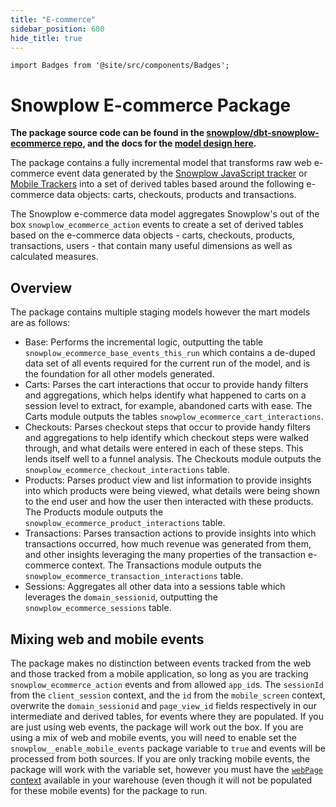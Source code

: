 ```yaml
---
title: "E-commerce"
sidebar_position: 600
hide_title: true
---
```


```mdx-code-block
import Badges from '@site/src/components/Badges';
```
<Badges badgeType="dbt-package Release" pkg="ecommerce"></Badges>

# Snowplow E-commerce Package

**The package source code can be found in the [snowplow/dbt-snowplow-ecommerce repo](https://github.com/snowplow/dbt-snowplow-ecommerce), and the docs for the [model design here](https://snowplow.github.io/dbt-snowplow-ecommerce/#!/overview/snowplow_ecommerce).**

The package contains a fully incremental model that transforms raw web e-commerce event data generated by the [Snowplow JavaScript tracker](/docs/collecting-data/collecting-from-own-applications/javascript-trackers/index.md) or [Mobile Trackers](/docs/collecting-data/collecting-from-own-applications/mobile-trackers/index.md) into a set of derived tables based around the following e-commerce data objects: carts, checkouts, products and transactions.

The Snowplow e-commerce data model aggregates Snowplow's out of the box `snowplow_ecommerce_action` events to create a set of derived tables based on the e-commerce data objects - carts, checkouts, products, transactions, users - that contain many useful dimensions as well as calculated measures.

## Overview

The package contains multiple staging models however the mart models are as follows:

- Base: Performs the incremental logic, outputting the table `snowplow_ecommerce_base_events_this_run` which contains a de-duped data set of all events required for the current run of the model, and is the foundation for all other models generated.
- Carts: Parses the cart interactions that occur to provide handy filters and aggregations, which helps identify what happened to carts on a session level to extract, for example, abandoned carts with ease. The Carts module outputs the tables `snowplow_ecommerce_cart_interactions`.
- Checkouts: Parses checkout steps that occur to provide handy filters and aggregations to help identify which checkout steps were walked through, and what details were entered in each of these steps. This lends itself well to a funnel analysis. The Checkouts module outputs the `snowplow_ecommerce_checkout_interactions` table.
- Products: Parses product view and list information to provide insights into which products were being viewed, what details were being shown to the end user and how the user then interacted with these products. The Products module outputs the `snowplow_ecommerce_product_interactions` table.
- Transactions: Parses transaction actions to provide insights into which transactions occurred, how much revenue was generated from them, and other insights leveraging the many properties of the transaction e-commerce context. The Transactions module outputs the `snowplow_ecommerce_transaction_interactions` table.
- Sessions: Aggregates all other data into a sessions table which leverages the  `domain_sessionid`, outputting the `snowplow_ecommerce_sessions` table.


## Mixing web and mobile events

The package makes no distinction between events tracked from the web and those tracked from a mobile application, so long as you are tracking `snowplow_ecommerce_action` events and from allowed `app_id`s. The `sessionId` from the `client_session` context, and the `id` from the `mobile_screen` context, overwrite the `domain_sessionid` and `page_view_id` fields respectively in our intermediate and derived tables, for events where they are populated. If you are just using web events, the package will work out the box. If you are using a mix of web and mobile events, you will need to enable set the `snowplow__enable_mobile_events` package variable to `true` and events will be processed from both sources. If you are only tracking mobile events, the package will work with the variable set, however you must have the [`webPage` context](/docs/collecting-data/collecting-from-own-applications/javascript-trackers/web-tracker/tracker-setup/initialization-options/index.md#adding-predefined-contexts) available in your warehouse (even though it will not be populated for these mobile events) for the package to run.
